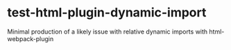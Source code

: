 # test-html-plugin-dynamic-import
Minimal production of a likely issue with relative dynamic imports with html-webpack-plugin
